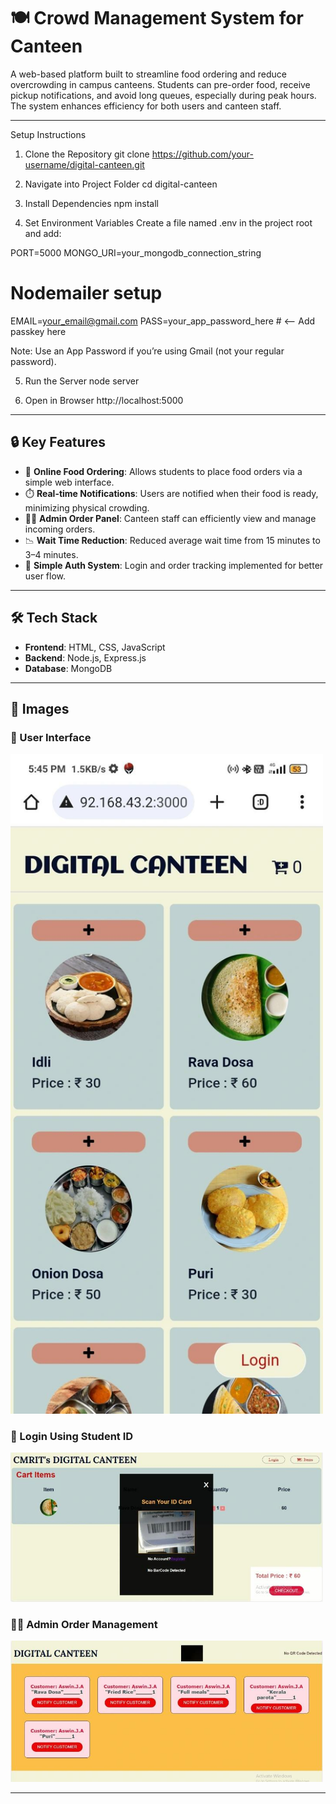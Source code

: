 # 🍽️ Crowd Management System for Canteen

A web-based platform built to streamline food ordering and reduce overcrowding in campus canteens. Students can pre-order food, receive pickup notifications, and avoid long queues, especially during peak hours. The system enhances efficiency for both users and canteen staff.

---
Setup Instructions

1. Clone the Repository
git clone https://github.com/your-username/digital-canteen.git

2. Navigate into Project Folder
cd digital-canteen

3. Install Dependencies
npm install

4. Set Environment Variables
Create a file named .env in the project root and add:

PORT=5000
MONGO_URI=your_mongodb_connection_string

# Nodemailer setup
EMAIL=your_email@gmail.com
PASS=your_app_password_here   # <-- Add passkey here


Note: Use an App Password if you’re using Gmail (not your regular password).

5. Run the Server
node server

6. Open in Browser
http://localhost:5000
---

## 🔒 Key Features

- 🧾 **Online Food Ordering**: Allows students to place food orders via a simple web interface.  
- ⏱️ **Real-time Notifications**: Users are notified when their food is ready, minimizing physical crowding.  
- 👨‍🍳 **Admin Order Panel**: Canteen staff can efficiently view and manage incoming orders.  
- 📉 **Wait Time Reduction**: Reduced average wait time from 15 minutes to 3–4 minutes.  
- 🔐 **Simple Auth System**: Login and order tracking implemented for better user flow.

---

## 🛠️ Tech Stack

- **Frontend**: HTML, CSS, JavaScript  
- **Backend**: Node.js, Express.js  
- **Database**: MongoDB

---

## 📸 Images

### 🧾 User Interface  
<img src="imgs/1.jpeg" width="500"/>

### 🪪 Login Using Student ID  
<img src="imgs/2.jpeg" width="500"/>

### 🧑‍🍳 Admin Order Management  
<img src="imgs/3.jpeg" width="500"/>

---
